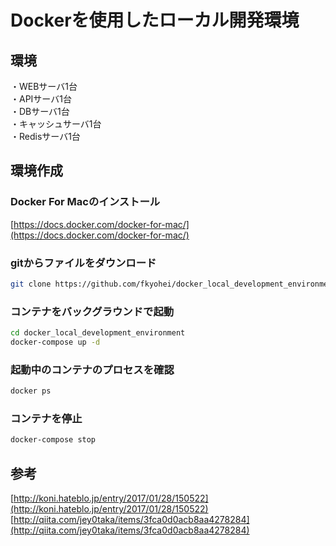 # Dockerを使用したローカル開発環境

## 環境
・WEBサーバ1台  
・APIサーバ1台  
・DBサーバ1台  
・キャッシュサーバ1台  
・Redisサーバ1台  

## 環境作成
### Docker For Macのインストール
[https://docs.docker.com/docker-for-mac/](https://docs.docker.com/docker-for-mac/)

### gitからファイルをダウンロード
```sh
git clone https://github.com/fkyohei/docker_local_development_environment.git
```

### コンテナをバックグラウンドで起動
```sh
cd docker_local_development_environment
docker-compose up -d
```

### 起動中のコンテナのプロセスを確認
```sh
docker ps
```

### コンテナを停止
```sh
docker-compose stop
```

## 参考
[http://koni.hateblo.jp/entry/2017/01/28/150522](http://koni.hateblo.jp/entry/2017/01/28/150522)  
[http://qiita.com/jey0taka/items/3fca0d0acb8aa4278284](http://qiita.com/jey0taka/items/3fca0d0acb8aa4278284)
